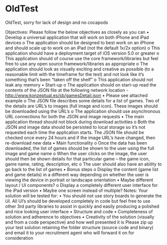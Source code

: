 # OldTest
OldTest, sorry for lack of design and no cocapods

Objectives:
Please follow the below objectives as closely as you can
•	Develop a universal application that will work on both iPhone and iPad devices
o	The application should be designed to best work on an iPhone and should scale up to work on an iPad (not the default 1x/2x option)
o	This application should have a deployment target of iOS version 5.0 or greater
o	This application should of course use the core framework/libraries but feel free to use any open source framework/libraries as appropriate
o	The application should look as visually exciting and creative as possible (to a reasonable limit with the timeframe for the test) and not look like it’s something that’s been “taken off the shelf”
o	This application should not leak any memory
•	Start-up
o	The application should on start-up read the contents of the JSON file at the following network location - http://www.konzeptual.es/sb/gamesDetail.json
•	Please see attached example
o	The JSON file describes some details for a list of games. Two of the details are URL’s to images (full image and icon). These images should be downloaded using the URL’s
o	The application should use asynchronous URL connections for both the JSON and image requests
•	The main application thread should not block during download activities
o	Both the JSON and image data should be persisted to local storage so it’s not requested each time the application starts. The JSON file should be checked once every 24 hours and if the image URL’s have changed, then re-download new data
•	Main functionality
o	Once the data has been downloaded, the list of games should be shown to the user using the full image and game name
o	When the user clicks on the image, the user should then be shown details for that particular game – the game icon, game name, rating, description, etc
o	The user should also have an ability to go back to the list of games
•	Bonus steps
o	Display the content (game list and game details) in a different way depending on whether the user is viewing the device in portrait or landscape orientation
•	Maybe different layout / UI components?
o	Display a completely different user interface for the iPad version
•	Maybe one screen instead of multiple?
Notes:
Your solution will be tested for: 
•	You should not use story boards to generate the UI. All UI’s should be developed completely in code but feel free to use other 3rd party libraries to assist in quickly and easily producing a polished and nice looking user interface
•	Structure and code
•	Completeness of solution and adherence to objectives 
•	Creativity of the solution (visually and from a code perspective) and how well presented it is 
Please zip up your test solution retaining the folder structure (source code and binary) and email it to your recruitment agent who will forward it on for consideration 
